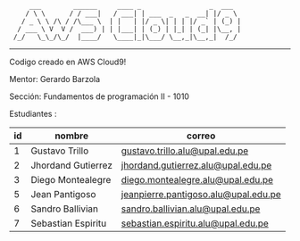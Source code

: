          ___        ______     ____ _                 _  ___  
        / \ \      / / ___|   / ___| | ___  _   _  __| |/ _ \ 
       / _ \ \ /\ / /\___ \  | |   | |/ _ \| | | |/ _` | (_) |
      / ___ \ V  V /  ___) | | |___| | (_) | |_| | (_| |\__, |
     /_/   \_\_/\_/  |____/   \____|_|\___/ \__,_|\__,_|  /_/ 
 ----------------------------------------------------------------- 


Codigo creado en AWS Cloud9!

Mentor: Gerardo Barzola

Sección: Fundamentos de programación II - 1010

Estudiantes :

| id | nombre | correo |
|----|--------|--------|
| 1  | Gustavo Trillo   | gustavo.trillo.alu@upal.edu.pe |
| 2  | Jhordand Gutierrez    | jhordand.gutierrez.alu@upal.edu.pe |
| 3  | Diego Montealegre  | diego.montealegre.alu@upal.edu.pe|
| 5  | Jean Pantigoso  | jeanpierre.pantigoso.alu@upal.edu.pe|
| 6  | Sandro Ballivian  | sandro.ballivian.alu@upal.edu.pe|
| 7  | Sebastian Espiritu  | sebastian.espiritu.alu@upal.edu.pe|